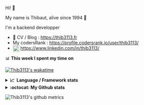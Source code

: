 Hi! 👋

My name is Thibaut, alive since 1994 🍷

I'm a backend developper

-   📝 CV / Blog : https://thib3113.fr
-   My codersRank : https://profile.codersrank.io/user/thib3113/
-   <a href="https://www.linkedin.com/in/thib3113/"><img align="left" alt="Thib3113's Linkedin" width="21px" src="https://img.icons8.com/color/48/linkedin.png" /></a> https://www.linkedin.com/in/thib3113/

📊 **This week I spent my time on**

[![Thib3113's wakatime](https://github-readme-stats.vercel.app/api/wakatime?username=thib3113&layout=default&theme=dracula&langs_count=6&hide_title=true&hide_border=true)](https://wakatime.com/@thib3113)

<details>
  <summary><b>📈&nbsp;&nbsp;Language&nbsp;/&nbsp;Framework stats</b></summary>
  <br/>  
  <a href='https://profile.codersrank.io/user/thib3113/'>
  <img src='http://cr-skills-chart-widget.azurewebsites.net/api/api?username=thib3113&padding=30&skills=php,batchfile,javascript,less,mysql,reactjs,scss,shell,typescript,vue'>
  </a>
</details>

<details>
  <summary><b>:octocat: My Github stats</b></summary>
  <br/>  
  
  <img src="https://github-readme-stats.vercel.app/api?username=thib3113&theme=dracula&show_icons=true&" alt="Thib3113's GitHub stats" />

<!--START_SECTION:activity-->

1. 🗣 Commented on [#1950](https://github.com/caolan/async/issues/1950#issuecomment-2020743616) in [caolan/async](https://github.com/caolan/async)
2. 🎉 Merged PR [#292](https://github.com/thib3113/vban/pull/292) in [thib3113/vban](https://github.com/thib3113/vban)
3. 🎉 Merged PR [#293](https://github.com/thib3113/vban/pull/293) in [thib3113/vban](https://github.com/thib3113/vban)
4. 🎉 Merged PR [#294](https://github.com/thib3113/vban/pull/294) in [thib3113/vban](https://github.com/thib3113/vban)
5. 🗣 Commented on [#220](https://github.com/Art-of-WiFi/UniFi-API-client/issues/220#issuecomment-2007324400) in [Art-of-WiFi/UniFi-API-client](https://github.com/Art-of-WiFi/UniFi-API-client)
 <!--END_SECTION:activity-->

</details>

![Thib3113's github metrics](https://gist.githubusercontent.com/thib3113/83a96e16f8bca103f1b0e376186c66ec/raw/github-metrics.svg)
